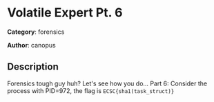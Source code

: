 # Volatile Expert Pt. 6


**Category**: forensics

**Author**: canopus

## Description

Forensics tough guy huh? Let's see how you do...
Part 6: Consider the process with PID=972, the flag is `ECSC{sha1(task_struct)}`

